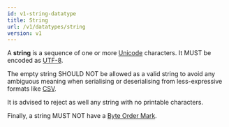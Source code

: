 ```yaml
---
id: v1-string-datatype
title: String
url: /v1/datatypes/string
version: v1
---
```


A **string** is a sequence of one or more [Unicode](@unicode) characters. It
MUST be encoded as [UTF-8](@rfc3629).

The empty string SHOULD NOT be allowed as a valid string to avoid any ambiguous
meaning when serialising or deserialising from less-expressive formats like
[CSV](/v1/rest-api#serialisation).

It is advised to reject as well any string with no printable characters.

Finally, a string MUST NOT have a [Byte Order
Mark](https://en.wikipedia.org/wiki/Byte_order_mark).
